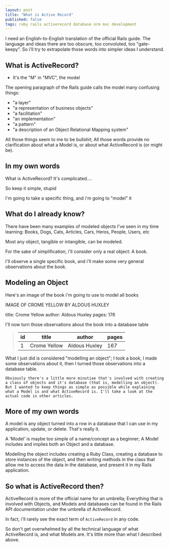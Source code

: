 ```yaml
---
layout: post
title: "What is Active Record"
published: false
tags: ruby rails activerecord database orm mvc development
---
```


I need an English-to-English translation of the official Rails guide. The language and ideas there are too obscure, too convoluted, too "gate-keepy". So i'll try to extrapolate those words into simpler ideas I understand.

## What is ActiveRecord?

- It's the "M" in "MVC", the model

The opening paragraph of the Rails guide calls the model many confusing things:
* "a layer"
* "a representation of business objects"
* "a facilitation"
* "an implementation"
* "a pattern"
* "a description of an Object Relational Mapping system"

All those things seem to me to be bullshit; All those words provide no clarification about what a Model is, or about what ActiveRecord is (or might be).

## In my own words

What is ActiveRecord? It's complicated....

So keep it simple, stupid

I'm going to take a specific thing, and i'm going to "model" it

## What do I already know?

There have been many examples of modeled objects I've seen in my time learning: Books, Dogs, Cats, Articles, Cars, Heros, People, Users, etc

Most any object, tangible or intangible, can be modeled.

For the sake of simplification, i'll consider only a real object: A book.

I'll observe a single specific book, and i'll make some very general observations about the book.

## Modeling an Object

Here's an image of the book i'm going to use to model all books

IMAGE OF CROME YELLOW BY ALDOUS HUXLEY

title: Crome Yellow
author: Aldous Huxley
pages: 176

I'll now turn those observations about the book into a database table


>	id|title|author|pages
>	---|---|---|---
> 1|Crome Yellow|Aldous Huxley| 167

What I just did is considered "modelling an object"; I took a book, I made some observations about it, then I turned those observations into a database table.

	Obviously there's a little more minutiae that's involved with creating a class of objects and it's database (that is, modelling an object). But I wanted to keep things as simple as possible while explaining what a Model is and what ActiveRecord is. I'll take a look at the actual code in other articles.

## More of my own words

A model is any object turned into a row in a database that I can use in my application, update, or delete. That's really it.

A 'Model' is maybe too simple of a name/concept as a beginner; A Model includes and implies both an Object and a database.

Modelling the object includes creating a Ruby Class, creating a database to store instances of the object, and then writing methods in the class that allow me to access the data in the database, and present it in my Rails application.

## So what is ActiveRecord then?

ActiveRecord is more of the official name for an umbrella; Everything that is involved with Objects, and Models and databases can be found in the Rails API documentation under the umbrella of ActiveRecord.

In fact, i'll rarely see the exact term of `ActiveRecord` in any code.

So don't get overwhelmed by all the technical language of what ActiveRecord is, and what Models are. It's little more than what I described above.
